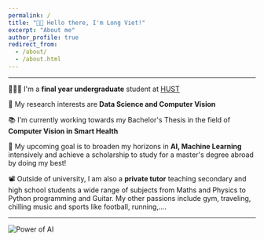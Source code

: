 ```yaml
---
permalink: /
title: "👋🏼 Hello there, I'm Long Viet!"
excerpt: "About me"
author_profile: true
redirect_from: 
  - /about/
  - /about.html
---
```


---
👨🏻‍💻 I'm a **final year undergraduate** student at [HUST](https://hust.edu.vn/)

🔬 My research interests are **Data Science and Computer Vision**

📚 I'm currently working towards my Bachelor's Thesis in the field of **Computer Vision in Smart Health**

🤖 My upcoming goal is to broaden my horizons in **AI, Machine Learning** intensively and achieve a scholarship to study for a master's degree abroad by doing my best!

📽️ Outside of university, I am also a **private tutor** teaching secondary and high school students a wide range of subjects from Maths and Physics to Python programming and Guitar. My other passions include gym, traveling, chilling music and sports like football, running,....

---
![Power of AI](https://kockpit.in/blogs-community/assets/images/community/AI1.jpg)